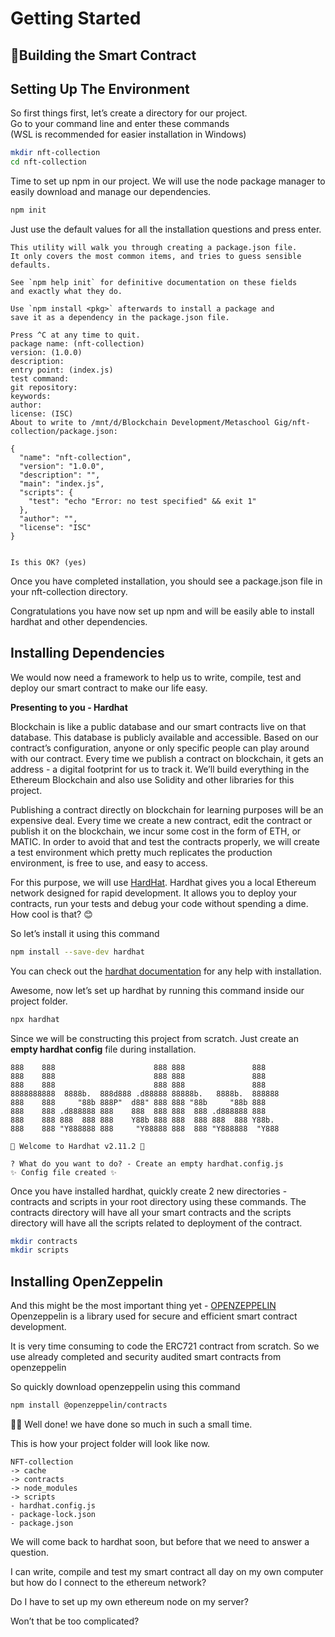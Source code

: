 ﻿# Getting Started

## 🧱Building the Smart Contract

## Setting Up The Environment

So first things first, let’s create a directory for our project.  
Go to your command line and enter these commands  
(WSL is recommended for easier installation in Windows)

```bash
mkdir nft-collection  
cd nft-collection
```

Time to set up npm in our project. We will use the node package manager to easily download and manage our dependencies.

```bash
npm init
```

Just use the default values for all the installation questions and press enter.

```
This utility will walk you through creating a package.json file.
It only covers the most common items, and tries to guess sensible defaults.
 
See `npm help init` for definitive documentation on these fields
and exactly what they do.
 
Use `npm install <pkg>` afterwards to install a package and
save it as a dependency in the package.json file.
 
Press ^C at any time to quit.
package name: (nft-collection)
version: (1.0.0)
description:
entry point: (index.js)
test command:
git repository:
keywords:
author:
license: (ISC)
About to write to /mnt/d/Blockchain Development/Metaschool Gig/nft-collection/package.json:
 
{
  "name": "nft-collection",
  "version": "1.0.0",
  "description": "",
  "main": "index.js",
  "scripts": {
    "test": "echo "Error: no test specified" && exit 1"
  },
  "author": "",
  "license": "ISC"
}
 
 
Is this OK? (yes)
```

Once you have completed installation, you should see a package.json file in your nft-collection directory.

Congratulations you have now set up npm and will be easily able to install hardhat and other dependencies.

## Installing Dependencies

We would now need a framework to help us to write, compile, test and deploy our smart contract to make our life easy.

**Presenting to you - Hardhat**

Blockchain is like a public database and our smart contracts live on that database. This database is publicly available and accessible. Based on our contract’s configuration, anyone or only specific people can play around with our contract. Every time we publish a contract on blockchain, it gets an address - a digital footprint for us to track it. We’ll build everything in the Ethereum Blockchain and also use Solidity and other libraries for this project.

Publishing a contract directly on blockchain for learning purposes will be an expensive deal. Every time we create a new contract, edit the contract or publish it on the blockchain, we incur some cost in the form of ETH, or MATIC. In order to avoid that and test the contracts properly, we will create a test environment which pretty much replicates the production environment, is free to use, and easy to access.

For this purpose, we will use  [HardHat](https://hardhat.org/). Hardhat gives you a local Ethereum network designed for rapid development. It allows you to deploy your contracts, run your tests and debug your code without spending a dime. How cool is that? 😊

So let’s install it using this command

```bash
npm install --save-dev hardhat
```

You can check out the  [hardhat documentation](https://hardhat.org/getting-started/)  for any help with installation.

Awesome, now let’s set up hardhat by running this command inside our project folder.

```bash
npx hardhat
```

Since we will be constructing this project from scratch. Just create an  **empty hardhat config**  file during installation.

```
888    888                      888 888               888
888    888                      888 888               888
888    888                      888 888               888
8888888888  8888b.  888d888 .d88888 88888b.   8888b.  888888
888    888     "88b 888P"  d88" 888 888 "88b     "88b 888
888    888 .d888888 888    888  888 888  888 .d888888 888
888    888 888  888 888    Y88b 888 888  888 888  888 Y88b.
888    888 "Y888888 888     "Y88888 888  888 "Y888888  "Y888

👷 Welcome to Hardhat v2.11.2 👷‍

? What do you want to do? - Create an empty hardhat.config.js
✨ Config file created ✨
```

Once you have installed hardhat, quickly create 2 new directories - contracts and scripts in your root directory using these commands. The contracts directory will have all your smart contracts and the scripts directory will have all the scripts related to deployment of the contract.

```bash
mkdir contracts
mkdir scripts
```

## Installing OpenZeppelin

And this might be the most important thing yet - [OPENZEPPELIN](https://www.openzeppelin.com/)  
Openzeppelin is a library used for secure and efficient smart contract development.

It is very time consuming to code the ERC721 contract from scratch. So we use already completed and security audited smart contracts from openzeppelin

So quickly download openzeppelin using this command

```bash
npm install @openzeppelin/contracts
```

👏👏 Well done! we have done so much in such a small time.

This is how your project folder will look like now.

```
NFT-collection
-> cache
-> contracts
-> node_modules
-> scripts
- hardhat.config.js
- package-lock.json
- package.json
```

We will come back to hardhat soon, but before that we need to answer a question.

I can write, compile and test my smart contract all day on my own computer but how do I connect to the ethereum network?

Do I have to set up my own ethereum node on my server?  
  
Won’t that be too complicated?


